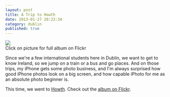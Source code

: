 ```yaml
---
layout: post
title: A Trip to Howth
date: 2013-01-27 20:23:34
category: dublin
published: true
---
```


<p class="pic"><a href="http://www.flickr.com/photos/timm_schoof/sets/72157632627104098/"><img src="http://blog.timmschoof.com/images/howth-banner.jpg"></a><br>Click on picture for full album on Flickr</p>

Since we're a few international students here in Dublin, we want to get to know Ireland, so we jump on a train or a bus and go places. And on those trips, my iPhone gets some photo business, and I'm always surprised how good iPhone photos look on a big screen, and how capable iPhoto for me as an absolute photo beginner is. 

This time, we went to [Howth](http://en.wikipedia.org/wiki/Howth). Check out the [album on Flickr](http://www.flickr.com/photos/timm_schoof/sets/72157632627104098/).